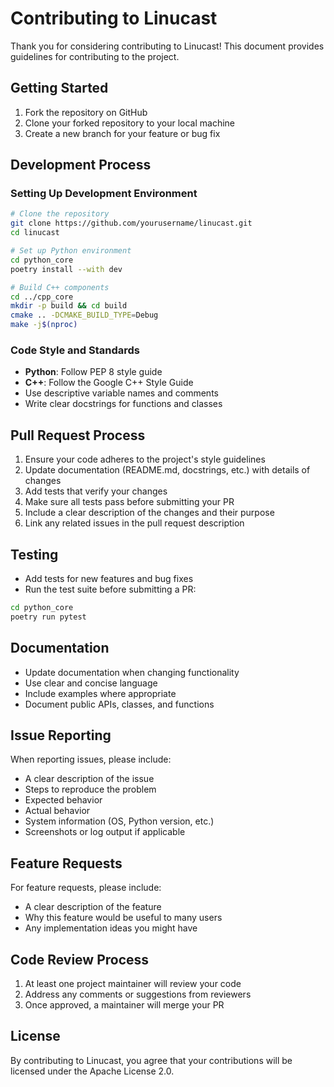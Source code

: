 # Contributing to Linucast

Thank you for considering contributing to Linucast! This document provides guidelines for contributing to the project.

## Getting Started

1. Fork the repository on GitHub
2. Clone your forked repository to your local machine
3. Create a new branch for your feature or bug fix

## Development Process

### Setting Up Development Environment

```bash
# Clone the repository
git clone https://github.com/yourusername/linucast.git
cd linucast

# Set up Python environment
cd python_core
poetry install --with dev

# Build C++ components
cd ../cpp_core
mkdir -p build && cd build
cmake .. -DCMAKE_BUILD_TYPE=Debug
make -j$(nproc)
```

### Code Style and Standards

- **Python**: Follow PEP 8 style guide
- **C++**: Follow the Google C++ Style Guide
- Use descriptive variable names and comments
- Write clear docstrings for functions and classes

## Pull Request Process

1. Ensure your code adheres to the project's style guidelines
2. Update documentation (README.md, docstrings, etc.) with details of changes
3. Add tests that verify your changes
4. Make sure all tests pass before submitting your PR
5. Include a clear description of the changes and their purpose
6. Link any related issues in the pull request description

## Testing

- Add tests for new features and bug fixes
- Run the test suite before submitting a PR:

```bash
cd python_core
poetry run pytest
```

## Documentation

- Update documentation when changing functionality
- Use clear and concise language
- Include examples where appropriate
- Document public APIs, classes, and functions

## Issue Reporting

When reporting issues, please include:

- A clear description of the issue
- Steps to reproduce the problem
- Expected behavior
- Actual behavior
- System information (OS, Python version, etc.)
- Screenshots or log output if applicable

## Feature Requests

For feature requests, please include:

- A clear description of the feature
- Why this feature would be useful to many users
- Any implementation ideas you might have

## Code Review Process

1. At least one project maintainer will review your code
2. Address any comments or suggestions from reviewers
3. Once approved, a maintainer will merge your PR

## License

By contributing to Linucast, you agree that your contributions will be licensed under the Apache License 2.0.
